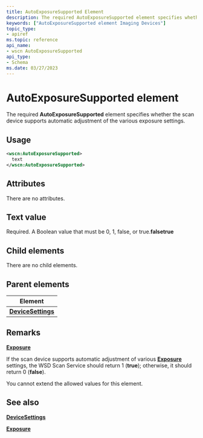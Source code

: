 ```yaml
---
title: AutoExposureSupported Element
description: The required AutoExposureSupported element specifies whether the scan device supports automatic adjustment of the various exposure settings.
keywords: ["AutoExposureSupported element Imaging Devices"]
topic_type:
- apiref
ms.topic: reference
api_name:
- wscn AutoExposureSupported
api_type:
- Schema
ms.date: 03/27/2023
---
```


# AutoExposureSupported element

The required **AutoExposureSupported** element specifies whether the scan device supports automatic adjustment of the various exposure settings.

## Usage

```xml
<wscn:AutoExposureSupported>
  text
</wscn:AutoExposureSupported>
```

## Attributes

There are no attributes.

## Text value

Required. A Boolean value that must be 0, 1, false, or true.**falsetrue**

## Child elements

There are no child elements.

## Parent elements

| Element |
|--|
| [**DeviceSettings**](devicesettings.md) |

## Remarks

[**Exposure**](exposure.md)

If the scan device supports automatic adjustment of various [**Exposure**](exposure.md) settings, the WSD Scan Service should return 1 (**true**); otherwise, it should return 0 (**false**).

You cannot extend the allowed values for this element.

## See also

[**DeviceSettings**](devicesettings.md)

[**Exposure**](exposure.md)
